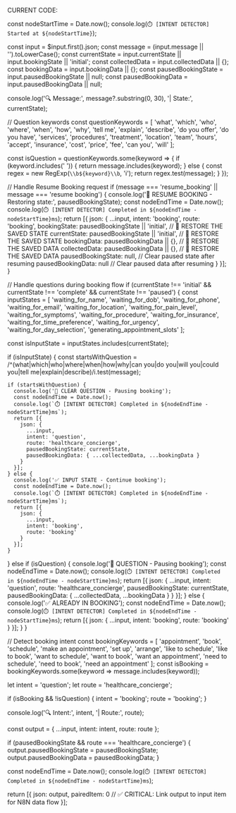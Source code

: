 CURRENT CODE:

const nodeStartTime = Date.now();
console.log(`⏱️ [INTENT DETECTOR] Started at ${nodeStartTime}`);

const input = $input.first().json;
const message = (input.message || '').toLowerCase();
const currentState = input.currentState || input.bookingState || 'initial';
const collectedData = input.collectedData || {};
const bookingData = input.bookingData || {};
const pausedBookingState = input.pausedBookingState || null;
const pausedBookingData = input.pausedBookingData || null;

console.log('🔍 Message:', message?.substring(0, 30), '| State:', currentState);

// Question keywords
const questionKeywords = [
  'what', 'which', 'who', 'where', 'when', 'how', 'why',
  'tell me', 'explain', 'describe', 'do you offer', 'do you have',
  'services', 'procedures', 'treatment', 'location', 'team', 'hours',
  'accept', 'insurance', 'cost', 'price', 'fee', 'can you', 'will'
];

const isQuestion = questionKeywords.some(keyword => {
  if (keyword.includes(' ')) {
    return message.includes(keyword);
  } else {
    const regex = new RegExp(`\\b${keyword}\\b`, 'i');
    return regex.test(message);
  }
});

// Handle Resume Booking request
if (message === 'resume_booking' || message === 'resume booking') {
  console.log('🔄 RESUME BOOKING - Restoring state:', pausedBookingState);
  const nodeEndTime = Date.now();
  console.log(`⏱️ [INTENT DETECTOR] Completed in ${nodeEndTime - nodeStartTime}ms`);
  return [{
    json: {
      ...input,
      intent: 'booking',
      route: 'booking',
      bookingState: pausedBookingState || 'initial',  // 🚨 RESTORE THE SAVED STATE
      currentState: pausedBookingState || 'initial',   // 🚨 RESTORE THE SAVED STATE
      bookingData: pausedBookingData || {},            // 🚨 RESTORE THE SAVED DATA
      collectedData: pausedBookingData || {},          // 🚨 RESTORE THE SAVED DATA
      pausedBookingState: null,  // Clear paused state after resuming
      pausedBookingData: null    // Clear paused data after resuming
    }
  }];
}

// Handle questions during booking flow
if (currentState !== 'initial' && currentState !== 'complete' && currentState !== 'paused') {
  const inputStates = [
    'waiting_for_name', 'waiting_for_dob', 'waiting_for_phone', 'waiting_for_email',
    'waiting_for_location', 'waiting_for_pain_level', 'waiting_for_symptoms',
    'waiting_for_procedure', 'waiting_for_insurance', 'waiting_for_time_preference',
    'waiting_for_urgency', 'waiting_for_day_selection', 'generating_appointment_slots'
  ];

  const isInputState = inputStates.includes(currentState);

  if (isInputState) {
    const startsWithQuestion = /^(what|which|who|where|when|how|why|can you|do you|will you|could you|tell me|explain|describe)/i.test(message);

    if (startsWithQuestion) {
      console.log('🔄 CLEAR QUESTION - Pausing booking');
      const nodeEndTime = Date.now();
      console.log(`⏱️ [INTENT DETECTOR] Completed in ${nodeEndTime - nodeStartTime}ms`);
      return [{
        json: {
          ...input,
          intent: 'question',
          route: 'healthcare_concierge',
          pausedBookingState: currentState,
          pausedBookingData: { ...collectedData, ...bookingData }
        }
      }];
    } else {
      console.log('✅ INPUT STATE - Continue booking');
      const nodeEndTime = Date.now();
      console.log(`⏱️ [INTENT DETECTOR] Completed in ${nodeEndTime - nodeStartTime}ms`);
      return [{
        json: {
          ...input,
          intent: 'booking',
          route: 'booking'
        }
      }];
    }
  } else if (isQuestion) {
    console.log('🔄 QUESTION - Pausing booking');
    const nodeEndTime = Date.now();
    console.log(`⏱️ [INTENT DETECTOR] Completed in ${nodeEndTime - nodeStartTime}ms`);
    return [{
      json: {
        ...input,
        intent: 'question',
        route: 'healthcare_concierge',
        pausedBookingState: currentState,
        pausedBookingData: { ...collectedData, ...bookingData }
      }
    }];
  } else {
    console.log('✅ ALREADY IN BOOKING');
    const nodeEndTime = Date.now();
    console.log(`⏱️ [INTENT DETECTOR] Completed in ${nodeEndTime - nodeStartTime}ms`);
    return [{
      json: {
        ...input,
        intent: 'booking',
        route: 'booking'
      }
    }];
  }
}

// Detect booking intent
const bookingKeywords = [
  'appointment', 'book', 'schedule', 'make an appointment', 'set up', 'arrange',
  'like to schedule', 'like to book', 'want to schedule', 'want to book',
  'want an appointment', 'need to schedule', 'need to book', 'need an appointment'
];
const isBooking = bookingKeywords.some(keyword => message.includes(keyword));

let intent = 'question';
let route = 'healthcare_concierge';

if (isBooking && !isQuestion) {
  intent = 'booking';
  route = 'booking';
}

console.log('🔍 Intent:', intent, '| Route:', route);

const output = {
  ...input,
  intent: intent,
  route: route
};

if (pausedBookingState && route === 'healthcare_concierge') {
  output.pausedBookingState = pausedBookingState;
  output.pausedBookingData = pausedBookingData;
}

const nodeEndTime = Date.now();
console.log(`⏱️ [INTENT DETECTOR] Completed in ${nodeEndTime - nodeStartTime}ms`);

return [{
  json: output,
  pairedItem: 0  // ✅ CRITICAL: Link output to input item for N8N data flow
}];